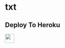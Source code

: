 # txt


## Deploy To Heroku

<a href="https://heroku.com/deploy?template=https://github.com/BrothersIndia7/myttttriio">
     <img height="30px" src="https://img.shields.io/badge/Deploy%20To%20Heroku-blueviolet?style=for-the-badge&logo=heroku">
  </a>
